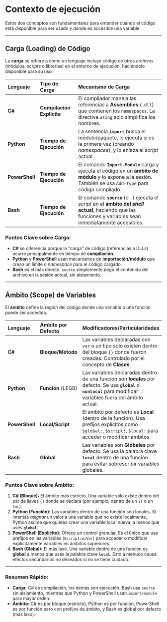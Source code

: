 # Contexto de ejecución

Estos dos conceptos son fundamentales para entender cuándo el código está disponible para ser usado y dónde es accesible una variable.

---

## Carga (Loading) de Código

La **carga** se refiere a cómo un lenguaje incluye código de otros archivos (módulos, *scripts* o librerías) en el entorno de ejecución, haciéndolo disponible para su uso.

| Lenguaje | Tipo de Carga | Mecanismo de Carga |
| :--- | :--- | :--- |
| **C#** | **Compilación Explícita** | El compilador maneja las referencias a **Assemblies** (`.dll`) que contienen los `namespaces`. La directiva `using` solo simplifica los nombres. |
| **Python** | **Tiempo de Ejecución** | La sentencia **`import`** busca el módulo/paquete, lo ejecuta si es la primera vez (creando *namespaces*), y lo enlaza al *script* actual. |
| **PowerShell** | **Tiempo de Ejecución** | El comando **`Import-Module`** carga y ejecuta el código en un **ámbito de módulo** y lo expone a la sesión. También se usa `Add-Type` para código compilado. |
| **Bash** | **Tiempo de Ejecución** | El comando **`source`** (o `.`) ejecuta el *script* en el **ámbito del *shell* actual**, haciendo que las funciones y variables sean inmediatamente accesibles. |

### Puntos Clave sobre Carga:

* **C#** se diferencia porque la "carga" de código (referencias a DLLs) ocurre principalmente en tiempo de **compilación**.
* **Python** y **PowerShell** usan mecanismos de **importación/módulo** que crean un límite o *namespace* para el código cargado.
* **Bash** es el más directo: `source` simplemente *pega* el contenido del archivo en la sesión actual, sin aislamiento.

---

## Ámbito (Scope) de Variables

El **ámbito** define la región del código donde una variable o una función puede ser accedida.

| Lenguaje | Ámbito por Defecto | Modificadores/Particularidades |
| :--- | :--- | :--- |
| **C#** | **Bloque/Método** | Las variables declaradas con `var` o un tipo solo existen dentro del bloque `{}` donde fueron creadas. Controlado por el concepto de **Clases**. |
| **Python** | **Función** (LEGB) | Las variables declaradas dentro de una función son **locales** por defecto. Se usa **`global`** o **`nonlocal`** para modificar variables fuera del ámbito actual. |
| **PowerShell** | **Local/Script** | El ámbito por defecto es **Local** (dentro de la función). Usa prefijos explícitos como `$global:`, `$script:`, `$local:` para acceder o modificar ámbitos. |
| **Bash** | **Global** | Las variables son **Globales** por defecto. Se usa la palabra clave **`local`** dentro de una función para evitar sobrescribir variables globales. |

### Puntos Clave sobre Ámbito:

1.  **C# (Bloque):** El ámbito más estricto. Una variable solo existe dentro del par de llaves `{}` donde se declara (por ejemplo, dentro de un `if` o un `for`).
2.  **Python (Función):** Las variables dentro de una función son locales. Si intentas *asignar* un valor a una variable que no existe localmente, Python asume que quieres crear una variable local nueva, a menos que uses **`global`**.
3.  **PowerShell (Explícito):** Ofrece un control granular. Es el único que usa prefijos en las variables (`$script:miVar`) para acceder o modificar explícitamente variables en ámbitos superiores.
4.  **Bash (Global):** El más laxo. Una variable dentro de una función es **global** a menos que uses la palabra clave **`local`**. Esto a menudo causa efectos secundarios no deseados si no se tiene cuidado.

---

### Resumen Rápido:

* **Carga:** C# es compilación, los demás son ejecución. Bash usa `source` sin aislamiento, mientras que Python y PowerShell usan `import/module` para mayor orden.
* **Ámbito:** C# es por bloque (estricto), Python es por función, PowerShell es por función pero con prefijos de ámbito, y Bash es global por defecto (más laxo).
